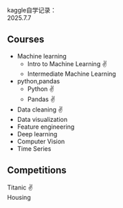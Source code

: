 kaggle自学记录：  
2025.7.7
## Courses
- Machine learning  
  - Intro to Machine Learning ✌  
  - Intermediate Machine Learning  
- python,pandas  
  - Python ✌  
  - Pandas ✌  
- Data cleaning ✌  
- Data visualization  
- Feature engineering  
- Deep learning  
- Computer Vision  
- Time Series  

## Competitions
Titanic ✌  
Housing  